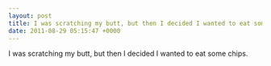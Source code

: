 ```yaml
---
layout: post
title: I was scratching my butt, but then I decided I wanted to eat some chips.
date: 2011-08-29 05:15:47 +0000
---
```


I was scratching my butt, but then I decided I wanted to eat some chips.

